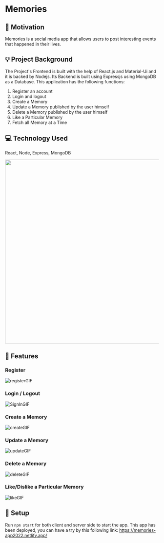 # Memories

## 📌 Motivation
Memories is a social media app that allows users to post interesting events that happened in their lives.

## 💡 Project Background
The Project's Frontend is built with the help of React.js and Material-Ui and it is backed by Nodejs. Its Backend is built using Expressjs using MongoDB as a Database. This application has the following functions:

1. Register an account
2. Login and logout
3. Create a Memory
4. Update a Memory published by the user himself
5. Delete a Memory published by the user himself
6. Like a Particular Memory
7. Fetch all Memory at a Time

## 💻 Technology Used
React, Node, Express, MongoDB

<img src="https://user-images.githubusercontent.com/61951792/168884206-a6a6f93e-8e47-4c4f-a39f-856a6bdf2beb.jpeg" width="600">

## 🎵 Features
### Register
![registerGIF](https://user-images.githubusercontent.com/61951792/169966131-fdab95e7-993f-4fe5-9828-5ac558101613.gif)

### Login / Logout
![SignInGIF](https://user-images.githubusercontent.com/61951792/169966143-be815849-6f62-4677-a505-ef7827d24487.gif)

### Create a Memory
![createGIF](https://user-images.githubusercontent.com/61951792/169965569-7cb67be0-500e-4671-9521-05a8f7b7be8b.gif)

### Update a Memory
![updateGIF](https://user-images.githubusercontent.com/61951792/169965583-568f6393-c8a9-48f1-b318-f78d6a536d38.gif)

### Delete a Memory
![deleteGIF](https://user-images.githubusercontent.com/61951792/169964052-0e617564-9ee7-41af-87a6-a2fccb68b9f2.gif)

### Like/Dislike a Particular Memory
![likeGIF](https://user-images.githubusercontent.com/61951792/169965606-f863494f-820e-4859-bd08-e8ced0e3dbe4.gif)


## 🔧 Setup
Run ```npm start``` for both client and server side to start the app. 
This app has been deployed, you can have a try by this following link: https://memories-app2022.netlify.app/


